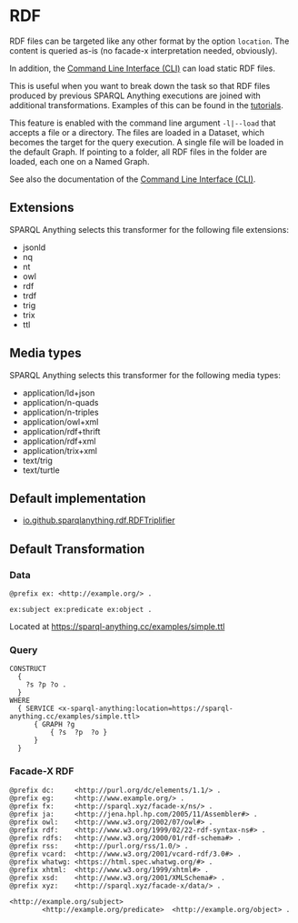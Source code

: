 <!-- This page has been generated with sparql-anything-documentation-generator module -->

# RDF

RDF files can be targeted like any other format by the option `location`. The content is queried as-is (no facade-x interpretation needed, obviously). 


In addition, the [Command Line Interface (CLI)](../CLI.md) can load static RDF files.

This is useful when you want to break down the task so that RDF files produced by previous SPARQL Anything executions are joined with additional transformations.
Examples of this can be found in the [tutorials](../TUTORIALS.md).

This feature is enabled with the command line argument `-l|--load` that accepts a file or a directory.
The files are loaded in a Dataset, which becomes the target for the query execution.
A single file will be loaded in the default Graph. 
If pointing to a folder, all RDF files in the folder are loaded, each one on a Named Graph.

See also the documentation of the [Command Line Interface (CLI)](../CLI.md).


## Extensions

SPARQL Anything selects this transformer for the following file extensions:

- jsonld
- nq
- nt
- owl
- rdf
- trdf
- trig
- trix
- ttl

## Media types

SPARQL Anything selects this transformer for the following media types:

- application/ld+json
- application/n-quads
- application/n-triples
- application/owl+xml
- application/rdf+thrift
- application/rdf+xml
- application/trix+xml
- text/trig
- text/turtle

## Default implementation

- [io.github.sparqlanything.rdf.RDFTriplifier](../sparql-anything-rdf/src/main/java/io/github/sparqlanything/rdf/RDFTriplifier.java)

## Default Transformation

### Data

```RDF
@prefix ex: <http://example.org/> .

ex:subject ex:predicate ex:object .

```

Located at https://sparql-anything.cc/examples/simple.ttl

### Query

```
CONSTRUCT 
  { 
    ?s ?p ?o .
  }
WHERE
  { SERVICE <x-sparql-anything:location=https://sparql-anything.cc/examples/simple.ttl>
      { GRAPH ?g
          { ?s  ?p  ?o }
      }
  }

```

### Facade-X RDF

```turtle
@prefix dc:     <http://purl.org/dc/elements/1.1/> .
@prefix eg:     <http://www.example.org/> .
@prefix fx:     <http://sparql.xyz/facade-x/ns/> .
@prefix ja:     <http://jena.hpl.hp.com/2005/11/Assembler#> .
@prefix owl:    <http://www.w3.org/2002/07/owl#> .
@prefix rdf:    <http://www.w3.org/1999/02/22-rdf-syntax-ns#> .
@prefix rdfs:   <http://www.w3.org/2000/01/rdf-schema#> .
@prefix rss:    <http://purl.org/rss/1.0/> .
@prefix vcard:  <http://www.w3.org/2001/vcard-rdf/3.0#> .
@prefix whatwg: <https://html.spec.whatwg.org/#> .
@prefix xhtml:  <http://www.w3.org/1999/xhtml#> .
@prefix xsd:    <http://www.w3.org/2001/XMLSchema#> .
@prefix xyz:    <http://sparql.xyz/facade-x/data/> .

<http://example.org/subject>
        <http://example.org/predicate>  <http://example.org/object> .

```





